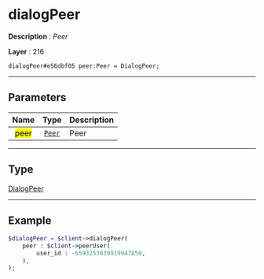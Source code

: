 # dialogPeer

**Description** : *Peer*

**Layer** : 216

```tl
dialogPeer#e56dbf05 peer:Peer = DialogPeer;
```

---

## Parameters

| Name | Type | Description |
| :---: | :---: | :--- |
| <mark>peer</mark> | [`Peer`](type/Peer) | Peer |

---

## Type

[DialogPeer](type/DialogPeer)

---

## Example

```php
$dialogPeer = $client->dialogPeer(
	peer : $client->peerUser(
		user_id : -6593253039919947850,
	),
);
```